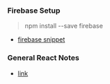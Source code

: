 ### Firebase Setup
> npm install --save firebase

* [firebase snippet](.rdm/firebaseSnippet.txt)

### General React Notes
* [link](.rdm/general.md)
